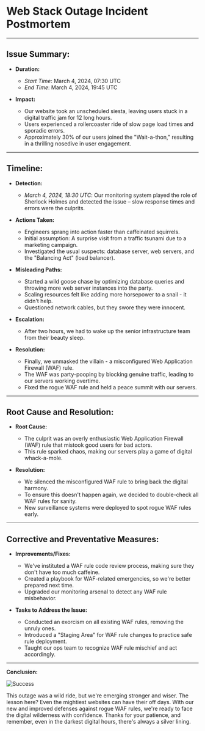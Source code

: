 # Web Stack Outage Incident Postmortem

---

## Issue Summary:

- **Duration:**
  - *Start Time*: March 4, 2024, 07:30 UTC
  - *End Time*: March 4, 2024, 19:45 UTC

- **Impact:**
  - Our website took an unscheduled siesta, leaving users stuck in a digital traffic jam for 12 long hours.
  - Users experienced a rollercoaster ride of slow page load times and sporadic errors.
  - Approximately 30% of our users joined the "Wait-a-thon," resulting in a thrilling nosedive in user engagement.

---

## Timeline:

- **Detection:**
  - *March 4, 2024, 18:30 UTC*: Our monitoring system played the role of Sherlock Holmes and detected the issue – slow response times and errors were the culprits.

- **Actions Taken:**
  - Engineers sprang into action faster than caffeinated squirrels.
  - Initial assumption: A surprise visit from a traffic tsunami due to a marketing campaign.
  - Investigated the usual suspects: database server, web servers, and the "Balancing Act" (load balancer).

- **Misleading Paths:**
  - Started a wild goose chase by optimizing database queries and throwing more web server instances into the party.
  - Scaling resources felt like adding more horsepower to a snail - it didn't help.
  - Questioned network cables, but they swore they were innocent.

- **Escalation:**
  - After two hours, we had to wake up the senior infrastructure team from their beauty sleep.

- **Resolution:**
  - Finally, we unmasked the villain - a misconfigured Web Application Firewall (WAF) rule.
  - The WAF was party-pooping by blocking genuine traffic, leading to our servers working overtime.
  - Fixed the rogue WAF rule and held a peace summit with our servers.

---

## Root Cause and Resolution:

- **Root Cause:**
  - The culprit was an overly enthusiastic Web Application Firewall (WAF) rule that mistook good users for bad actors.
  - This rule sparked chaos, making our servers play a game of digital whack-a-mole.

- **Resolution:**
  - We silenced the misconfigured WAF rule to bring back the digital harmony.
  - To ensure this doesn't happen again, we decided to double-check all WAF rules for sanity.
  - New surveillance systems were deployed to spot rogue WAF rules early.

---

## Corrective and Preventative Measures:

- **Improvements/Fixes:**
  - We've instituted a WAF rule code review process, making sure they don't have too much caffeine.
  - Created a playbook for WAF-related emergencies, so we're better prepared next time.
  - Upgraded our monitoring arsenal to detect any WAF rule misbehavior.

- **Tasks to Address the Issue:**
  - Conducted an exorcism on all existing WAF rules, removing the unruly ones.
  - Introduced a "Staging Area" for WAF rule changes to practice safe rule deployment.
  - Taught our ops team to recognize WAF rule mischief and act accordingly.

---

**Conclusion:**

![Success](https://media.giphy.com/media/5bbTWe4cLBW9SX37h4/giphy.gif)

This outage was a wild ride, but we're emerging stronger and wiser. The lesson here? Even the mightiest websites can have their off days. With our new and improved defenses against rogue WAF rules, we're ready to face the digital wilderness with confidence. Thanks for your patience, and remember, even in the darkest digital hours, there's always a silver lining.

